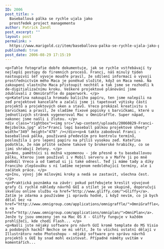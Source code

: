 ```yaml
---
ID: 2006
post_title: >
  Baseballová pálka se rychle ujala jako
  prostředek project managementu
author: Patrick Zandl
post_excerpt: ""
layout: post
permalink: >
  https://www.marigold.cz/item/baseballova-palka-se-rychle-ujala-jako-prostredek-project-managementu
published: true
post_date: 2006-08-29 17:15:19
---
```

	<p>Tahle fotografie dobře dokumentuje, jak se rychle vstřebávají ty nejlepší postupy do firemních procesů. Franci, náš minulý týden nastoupivší šéf vývoje moudře pravil, že sdílení informací o vývoji prostřednictvím mého Maca je poněkud složité, když on Maca nemá. Na zakoupení vlastního Maca přistoupit nechtěl a tak jsme se rozhodli k de-digitializačnímu kroku. Veškeré projektové plánování jsme zdublovali z OmniGraffle do paperwork. </p>
	<p>Kateřina nakoupila hromadu balícího papíru, ten jsme nalepili na zeď projektové kanceláře a začali jsme ji tapetovat výtisky částí projektů a projektových oken a stavů. Vreco prokázal kreativitu s barvičkami a pravil, že sladíme fixové popisky s barvičkami, které u jednotlivých stránek vygeneroval Mac v OmniGraffle. Super nápad, nakonec jsme našli i žlutou. </p>
	<div class="rightbox"><img src="/wp-content/uploads/20060829-Franci-Bejzbolka.jpg" alt="Franci lepí baseball pálkou projektové sheety" width="349" height="478" /></div><p>A takto zabodoval Franci - baseballová pálka, používaná především pro kontrolu termínů, posloužila i pro lepení papíru na příliš vysokou zeď. Kateřina podotkla, že nám příště sežene takové ty brokerské hrabičky, co se jimi shrabují žetony. </p>
	<p>Ano, pamětníci si možná vzpomenou - jde přesně o tu baseballovou pálku, kterou jsem používal i v Mobil serveru a v Mafře ji po mně podědil Vreco a od tamtud si ji také odnesl. Teď ji máme tady a díky Franciho zlepšováku s ní ladíme nejenom nedoléhající termíny, ale i začátek práce. </p>
	<p>Inu, vývoj jde mílovými kroky a nedá se zastavit, všechna čest. </p>
	<p>Praktická poznámka na závěr: pokud potřebujete kreslit vývojové grafy či rychlé náhledy návrhů GUI a stílet je ve skupině, doporučuji skvělou online službu <a href="http://www.gliffy.com/">Gliffy</a>. Zatím je zdarma a používáme ji opravdu hodně, i když nevím, co já bych dělal bez <a href="http://www.omnigroup.com/applications/omnigraffle/">OmniGraffle</a> a <a href="http://www.omnigroup.com/applications/omniplan/">OmniPlan</a>. Jenže ty jsou omezeny jen na Mac OS X - Gliffy funguje v každém prohlížeči, kde chodí Flash... </p>
	<p>Našli jste nějaký software pro návrh GUI kromě template do MS Visio a podobných hacků? Nechce se mi věřit, že to všichni ostatní dělají v Illustrátoru nebo Photoshopu - nějaký software pro správu návrhů projektů s GUI by snad mohl existovat. Případné náměty uvítám v komentářích...
</p>